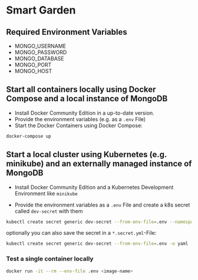 # Smart Garden

## Required Environment Variables

- MONGO_USERNAME
- MONGO_PASSWORD
- MONGO_DATABASE
- MONGO_PORT
- MONGO_HOST

## Start all containers locally using Docker Compose and a local instance of MongoDB

- Install Docker Community Edition in a up-to-date version.
- Provide the environment variables (e.g. as a `.env` File)
- Start the Docker Containers using Docker Compose: 

```sh
docker-compose up
```

## Start a local cluster using Kubernetes (e.g. minikube) and an externally managed instance of MongoDB

- Install Docker Community Edition and a Kubernetes Development Environment like `minikube`

- Provide the environment variables as a `.env` File and create a k8s secret called `dev-secret` with them

```sh
kubectl create secret generic dev-secret --from-env-file=.env --namespace=smart-garden
```

optionally you can also save the secret in a `*.secret.yml`-File:

```sh
kubectl create secret generic dev-secret --from-env-file=.env -o yaml --save-config=true --namespace=smart-garden > k8s/dev.secret.yml
```

### Test a single container locally

```sh
docker run -it --rm --env-file .env <image-name>
```